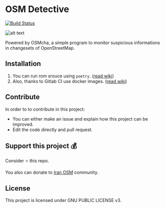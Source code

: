 # OSM Detective

[![Build Status](https://travis-ci.com/DearRude/osm-detective.svg?branch=master)](https://travis-ci.com/DearRude/osm-detective)

![alt text](https://assets.gitlab-static.net/uploads/-/system/project/avatar/21122891/osm_dec2.png "OSMDetective Logo")

Powered by OSMcha, a simple program to monitor suspicious informations in changesets of OpenStreetMap.


## Installation
1. You can run rom srouce using `poetry`. ([read wiki](https://gitlab.com/OSMIran/osm-detective/-/wikis/Run-from-source))
2. Also, thanks to Gitlab CI use docker images. ([read wiki](https://gitlab.com/OSMIran/osm-detective/-/wikis/Run-using-docker))


## Contribute
In order to to contribute in this project:

- You can either make an issue and explain how this project can be improved.
- Edit the code directly and pull request.



## Support this project 💰
Consider :star: this repo.

You also can donate to [Iran OSM](https://donate.osmiran.ir/) community.

## License
This project is licensed under GNU PUBLIC LICENSE v3.

